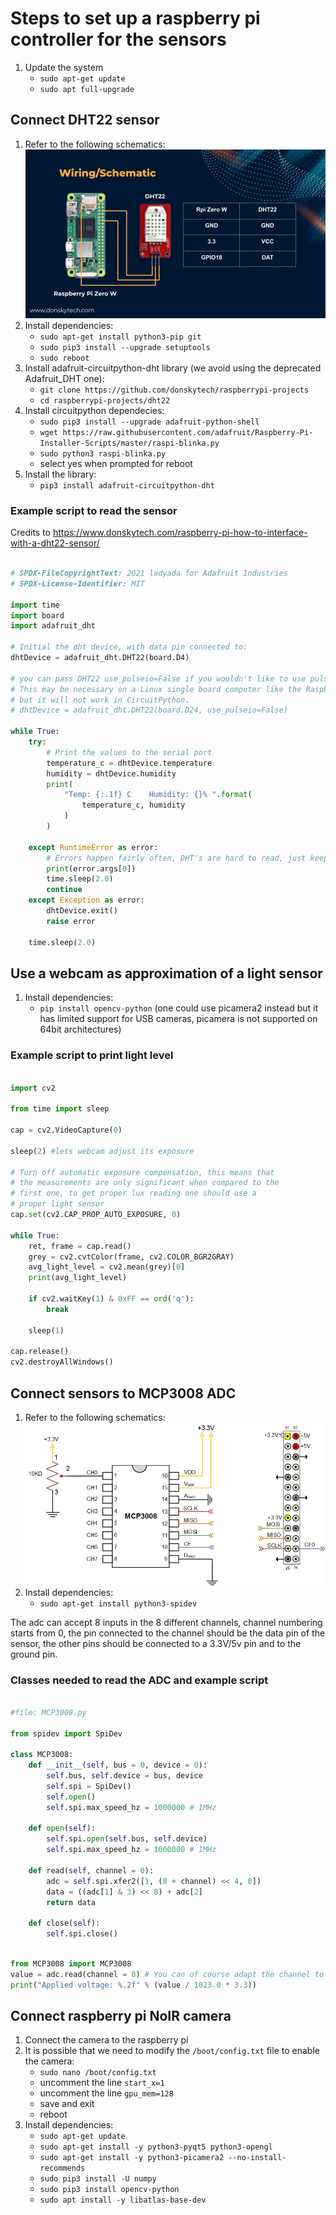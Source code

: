 # Steps to set up a raspberry pi controller for the sensors

1. Update the system
    - `sudo apt-get update`
    - `sudo apt full-upgrade`

## Connect DHT22 sensor

1. Refer to the following schematics:
![Schematics](Raspberry-Pi-Interface-with-a-DHT22-sensor-Wiring-Schematic.webp)
2. Install dependencies:
    - `sudo apt-get install python3-pip git`
    - `sudo pip3 install --upgrade setuptools`
    - `sudo reboot`
3. Install adafruit-circuitpython-dht library (we avoid using the deprecated Adafruit_DHT one):
    - `git clone https://github.com/donskytech/raspberrypi-projects`
    - `cd raspberrypi-projects/dht22`
4. Install circuitpython dependecies:
    - `sudo pip3 install --upgrade adafruit-python-shell`
    - `wget https://raw.githubusercontent.com/adafruit/Raspberry-Pi-Installer-Scripts/master/raspi-blinka.py`
    - `sudo python3 raspi-blinka.py`
    - select yes when prompted for reboot
5. Install the library:
    - `pip3 install adafruit-circuitpython-dht`

### Example script to read the sensor

Credits to <https://www.donskytech.com/raspberry-pi-how-to-interface-with-a-dht22-sensor/>

```python

# SPDX-FileCopyrightText: 2021 ladyada for Adafruit Industries
# SPDX-License-Identifier: MIT

import time
import board
import adafruit_dht

# Initial the dht device, with data pin connected to:
dhtDevice = adafruit_dht.DHT22(board.D4)

# you can pass DHT22 use_pulseio=False if you wouldn't like to use pulseio.
# This may be necessary on a Linux single board computer like the Raspberry Pi,
# but it will not work in CircuitPython.
# dhtDevice = adafruit_dht.DHT22(board.D24, use_pulseio=False)

while True:
    try:
        # Print the values to the serial port
        temperature_c = dhtDevice.temperature
        humidity = dhtDevice.humidity
        print(
            "Temp: {:.1f} C    Humidity: {}% ".format(
                temperature_c, humidity
            )
        )

    except RuntimeError as error:
        # Errors happen fairly often, DHT's are hard to read, just keep going
        print(error.args[0])
        time.sleep(2.0)
        continue
    except Exception as error:
        dhtDevice.exit()
        raise error

    time.sleep(2.0)
```

## Use a webcam as approximation of a light sensor

1. Install dependencies:
    - `pip install opencv-python` (one could use picamera2 instead but it has limited support for USB cameras, picamera is not supported on 64bit architectures)

### Example script to print light level

```python

import cv2

from time import sleep

cap = cv2.VideoCapture(0)

sleep(2) #lets webcam adjust its exposure

# Turn off automatic exposure compensation, this means that
# the measurements are only significant when compared to the
# first one, to get proper lux reading one should use a
# proper light sensor
cap.set(cv2.CAP_PROP_AUTO_EXPOSURE, 0)

while True:
    ret, frame = cap.read()
    grey = cv2.cvtColor(frame, cv2.COLOR_BGR2GRAY)
    avg_light_level = cv2.mean(grey)[0]
    print(avg_light_level)

    if cv2.waitKey(1) & 0xFF == ord('q'):
        break

    sleep(1)

cap.release()
cv2.destroyAllWindows()

```

## Connect sensors to MCP3008 ADC

1. Refer to the following schematics: ![MCP3008-schematics](MCP3008-schematics.png)
2. Install dependencies:
    - `sudo apt-get install python3-spidev`

The adc can accept 8 inputs in the 8 different channels, channel numbering starts from 0, the pin connected to the channel should be the data pin of the sensor, the other pins should be connected to a 3.3V/5v pin and to the ground pin.

### Classes needed to read the ADC and example script

```python

#file: MCP3008.py

from spidev import SpiDev

class MCP3008:
    def __init__(self, bus = 0, device = 0):
        self.bus, self.device = bus, device
        self.spi = SpiDev()
        self.open()
        self.spi.max_speed_hz = 1000000 # 1MHz

    def open(self):
        self.spi.open(self.bus, self.device)
        self.spi.max_speed_hz = 1000000 # 1MHz
    
    def read(self, channel = 0):
        adc = self.spi.xfer2([1, (8 + channel) << 4, 0])
        data = ((adc[1] & 3) << 8) + adc[2]
        return data
            
    def close(self):
        self.spi.close()
```

```python

from MCP3008 import MCP3008
value = adc.read(channel = 0) # You can of course adapt the channel to be read out
print("Applied voltage: %.2f" % (value / 1023.0 * 3.3))

```

## Connect raspberry pi NoIR camera

1. Connect the camera to the raspberry pi
2. It is possible that we need to modify the `/boot/config.txt` file to enable the camera:
    - `sudo nano /boot/config.txt`
    - uncomment the line `start_x=1`
    - uncomment the line `gpu_mem=128`
    - save and exit
    - reboot
3. Install dependencies:
    - `sudo apt-get update`
    - `sudo apt-get install -y python3-pyqt5 python3-opengl`
    - `sudo apt-get install -y python3-picamera2 --no-install-recommends`
    - `sudo pip3 install -U numpy`
    - `sudo pip3 install opencv-python`
    - `sudo apt install -y libatlas-base-dev`
